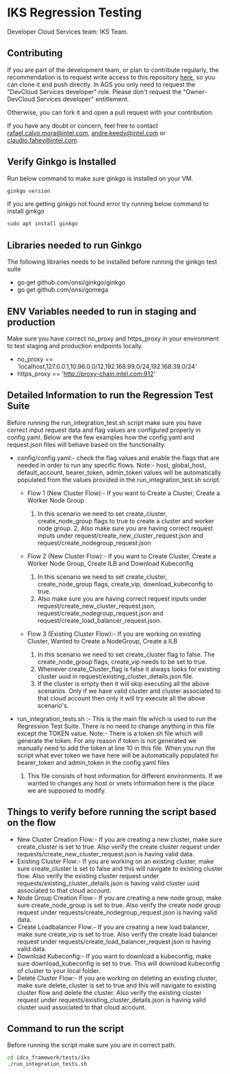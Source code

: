 <!--INTEL CONFIDENTIAL-->
<!--Copyright (C) 2023 Intel Corporation-->
# IKS Regression Testing

Developer Cloud Services team: IKS Team.

## Contributing

If you are part of the development team, or plan to contribute regularly, the recommendation is to request write access to this repository [here](https://ags.intel.com/identityiq/accessRequest/accessRequest.jsf#/accessRequest/manageAccess/add?filterKeyword=DevCloud%20Services%20developer&quickLink=Request%20Access), so you can clone it and push directly.
In AGS you only need to request the "DevCloud Services developer" role. Please don't request the "Owner-DevCloud Services developer" entitlement.

Otherwise, you can fork it and open a pull request with your contribution.

If you have any doubt or concern, feel free to contact rafael.calvo.mora@intel.com, andre.keedy@intel.com or claudio.fahey@intel.com.

## Verify Ginkgo is Installed

Run below command to make sure ginkgo is installed on your VM. 
```bash
ginkgo version
```
If you are getting ginkgo not found error try running below command to install ginkgo
```bash
sudo apt install ginkgo
```

## Libraries needed to run Ginkgo

The following libraries needs to be installed before running the ginkgo test suite
- go get github.com/onsi/ginkgo/ginkgo
- go get github.com/onsi/gomega

## ENV Variables needed to run in staging and production

Make sure you have correct no_proxy and https_proxy in your environment to test staging and production endpoints locally.
  - no_proxy == 'localhost,127.0.0.1,10.96.0.0/12,192.168.99.0/24,192.168.39.0/24'
  - https_proxy == 'http://proxy-chain.intel.com:912'


## Detailed Information to run the Regression Test Suite
Before running the run_integration_test.sh script make sure you have correct input request data and flag values are configured properly in config.yaml. Below are the few examples how the config.yaml and request.json files will behave based on the functionality. 

- config/config.yaml:-  check the flag values and enable the flags that are needed in order to run any specific flows.
    Note:- host, global_host, default_account, bearer_token, admin_token values will be automatically populated from the values provided in the run_integration_test.sh script.

  - Flow 1 (New Cluster Flow):- If you want to Create a Cluster, Create a Worker Node Group
    1. In this scenario we need to set create_cluster, create_node_group flags to true to create a cluster and worker node group. 2. Also make sure you are having correct request inputs under request/create_new_cluster_request.json and request/create_nodegroup_request.json

  - Flow 2 (New Cluster Flow):- If you want to Create Cluster, Create a Worker Node Group, Create ILB and Download Kubeconfig
    1. In this scenario we need to set create_cluster, create_node_group flags, create_vip, download_kubeconfig to true.
    2. Also make sure you are having correct request inputs under request/create_new_cluster_request.json, request/create_nodegroup_request.json and request/create_load_balancer_request.json.

  - Flow 3 (Existing Cluster Flow):- If you are working on existing Cluster, Wanted to Create a NodeGroup, Create a ILB
     1. In this scenario we need to set create_cluster flag to false. The create_node_group flags, create_vip needs to be set to true.
     2. Whenever create_Cluster_flag is false it always looks for existing cluster uuid in request/existing_cluster_details.json file. 
     3. If the cluster is empty then it will skip executing all the above scenarios. Only if we have valid cluster and cluster associated to that cloud account then only it will try execute all the above scenario's.

- run_integration_tests.sh :- This is the main file which is used to run the Regression Test Suite. There is no need to change  anything in this file except the TOKEN value. 
    Note:- There is a token.sh file which will generate the token. For any reason if token is not generated we manually need to add the token at line 10 in this file. When you run the script what ever token we have here will be automatically populated for bearer_token and admin_token in the config.yaml files
    
    1. This file consists of host information for different environments. If we wanted to changes any host or vnets information here is the place we are supposed to modify.

## Things to verify before running the script based on the flow
  - New Cluster Creation Flow:- If you are creating a new cluster, make sure create_cluster is set to true. Also verify the create cluster request under requests/create_new_cluster_request.json is having valid data.
  - Existing Cluster Flow:- If you are working on an existing cluster, make sure create_cluster is set to false and this will navigate to existing cluster flow. Also verify the existing cluster request under requests/existing_cluster_details.json is having valid cluster uuid associated to that cloud account.
  - Node Group Creation Flow:- If you are creating a new node group, make sure create_node_group is set to true. Also verify the create node group request under requests/create_nodegroup_request.json is having valid data.
  - Create Loadbalancer Flow:- If you are creating a new load balancer, make sure create_vip is set to true. Also verify the create load balancer request under requests/create_load_balancer_request.json is having valid data.
  - Download Kubeconfig:- If you want to download a kubeconfig, make sure download_kubeconfig is set to true. This will download kubeconfig of cluster to your local folder.
  - Delete Cluster Flow:- If you are working on deleting an existing cluster, make sure delete_cluster is set to true and this will navigate to existing cluster flow and delete the cluster. Also verify the existing cluster request under requests/existing_cluster_details.json is having valid cluster uuid associated to that cloud account.

## Command to run the script
Before running the script make sure you are in correct path.
```bash
cd idcs_framework/tests/iks
./run_integration_tests.sh
```
